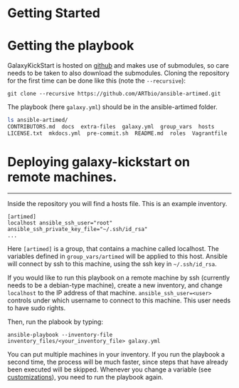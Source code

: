 # Getting Started

# Getting the playbook

[//]: # (TODO: Once we do releases, we include the submodules and hence users can just download the playbook without git)


GalaxyKickStart is hosted on [github](https://github.com/ARTbio/ansible-artimed.git) and makes use of submodules, so care
needs to be taken to also download the submodules. Cloning the repository for the first time can be done like this
(note the `--recursive`):

```
git clone --recursive https://github.com/ARTbio/ansible-artimed.git
```

The playbook (here `galaxy.yml`) should be in the ansible-artimed folder.
```bash
ls ansible-artimed/
CONTRIBUTORS.md  docs  extra-files  galaxy.yml  group_vars  hosts
LICENSE.txt  mkdocs.yml  pre-commit.sh  README.md  roles  Vagrantfile
```


# Deploying galaxy-kickstart on remote machines.
----

Inside the repository you will find a hosts file.
This is an example inventory.

```
[artimed]
localhost ansible_ssh_user="root" ansible_ssh_private_key_file="~/.ssh/id_rsa"
...
```

Here `[artimed]` is a group, that contains a machine called localhost.
The variables defined in `group_vars/artimed` will be applied to this host.
Ansible will connect by ssh to this machine, using the ssh key in `~/.ssh/id_rsa`.

If you would like to run this playbook on a remote machine by ssh (currently needs to be a debian-type machine),
create a new inventory, and change `localhost` to the IP address of that machine.
`ansible_ssh_user=<user>` controls under which username to connect to this machine.
This user needs to have sudo rights.

Then, run the plabook by typing:
```
ansible-playbook --inventory-file inventory_files/<your_inventory_file> galaxy.yml
```

You can put multiple machines in your inventory.
If you run the playbook a second time, the process will be much faster, since steps that have already been executed will be skipped.
Whenever you change a variable (see [customizations](customizations.md)), you need to run the playbook again.

